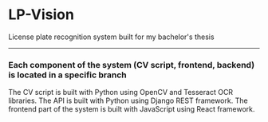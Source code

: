# LP-Vision
License plate recognition system built for my bachelor's thesis
____
### Each component of the system (CV script, frontend, backend) is located in a specific branch
The CV script is built with Python using OpenCV and Tesseract OCR libraries.
The API is built with Python using Django REST framework.
The frontend part of the system is built with JavaScript using React framework.
